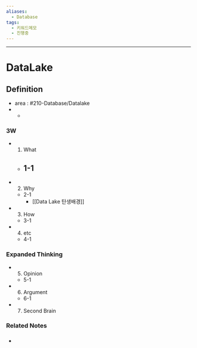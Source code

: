 ```yaml
---
aliases:
  - Database
tags:
  - 키워드메모
  - 진행중
---
```


---

# DataLake

## Definition
- area : #210-Database/Datalake 
- - 

### 3W
- 1. What
	-  1-1
		- 
- 2. Why
	- 2-1
		- [[Data Lake 탄생배경]]
- 3. How
	- 3-1
- 4. etc
	- 4-1

### Expanded Thinking
- 5. Opinion
	- 5-1
- 6. Argument
	- 6-1
- 7. Second Brain

### Related Notes
- ###